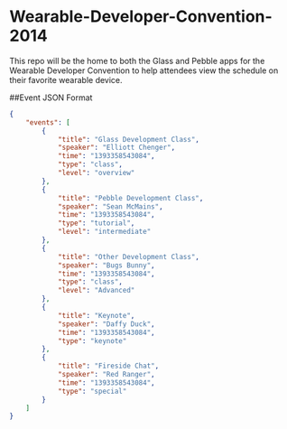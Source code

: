 Wearable-Developer-Convention-2014
==================================

This repo will be the home to both the Glass and Pebble apps for the Wearable Developer Convention to help attendees view the schedule on their favorite wearable device. 

##Event JSON Format
```json
{
    "events": [
        {
            "title": "Glass Development Class",
            "speaker": "Elliott Chenger",
            "time": "1393358543084",
            "type": "class",
            "level": "overview"
        },
        {
            "title": "Pebble Development Class",
            "speaker": "Sean McMains",
            "time": "1393358543084",
            "type": "tutorial",
            "level": "intermediate"
        },
        {
            "title": "Other Development Class",
            "speaker": "Bugs Bunny",
            "time": "1393358543084",
            "type": "class",
            "level": "Advanced"
        },
        {
            "title": "Keynote",
            "speaker": "Daffy Duck",
            "time": "1393358543084",
            "type": "keynote"
        },
        {
            "title": "Fireside Chat",
            "speaker": "Red Ranger",
            "time": "1393358543084",
            "type": "special"
        }
    ]
}
```
